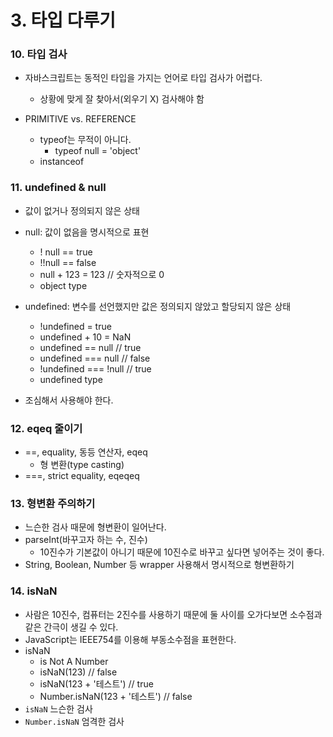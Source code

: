 # 3. 타입 다루기

### 10. 타입 검사

- 자바스크립트는 동적인 타입을 가지는 언어로 타입 검사가 어렵다.
  - 상황에 맞게 잘 찾아서(외우기 X) 검사해야 함

- PRIMITIVE vs. REFERENCE
  - typeof는 무적이 아니다.
    - typeof null = 'object'
  - instanceof



### 11. undefined & null

- 값이 없거나 정의되지 않은 상태

- null: 값이 없음을 명시적으로 표현
  - ! null == true
  - !!null == false
  - null + 123 = 123 // 숫자적으로 0
  - object type

- undefined: 변수를 선언했지만 값은 정의되지 않았고 할당되지 않은 상태
  - !undefined = true
  - undefined + 10 = NaN
  - undefined == null // true
  - undefined === null // false
  - !undefined === !null // true
  - undefined type
- 조심해서 사용해야 한다.



### 12. eqeq 줄이기

- ==, equality, 동등 연산자, eqeq
  - 형 변환(type casting)
- ===, strict equality, eqeqeq



### 13. 형변환 주의하기

- 느슨한 검사 때문에 형변환이 일어난다.
- parseInt(바꾸고자 하는 수, 진수)
  - 10진수가 기본값이 아니기 때문에 10진수로 바꾸고 싶다면 넣어주는 것이 좋다.
- String, Boolean, Number 등 wrapper 사용해서 명시적으로 형변환하기



### 14. isNaN

- 사람은 10진수, 컴퓨터는 2진수를 사용하기 때문에 둘 사이를 오가다보면 소수점과 같은 간극이 생길 수 있다.
- JavaScript는 IEEE754를 이용해 부동소수점을 표현한다.
- isNaN
  - is Not A Number
  - isNaN(123) // false
  - isNaN(123  + '테스트') // true
  - Number.isNaN(123 + '테스트') // false
- `isNaN` 느슨한 검사
- `Number.isNaN` 엄격한 검사

